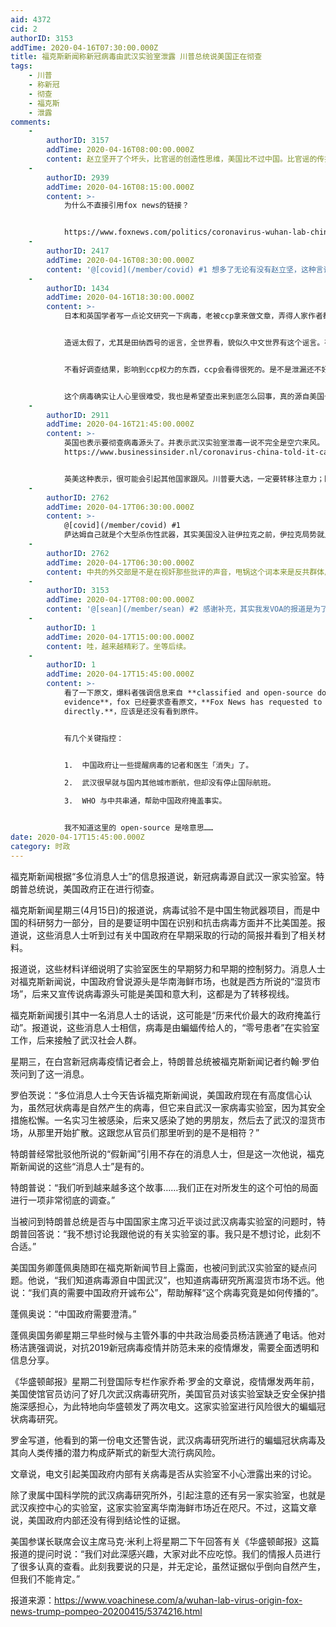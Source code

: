 ```yaml
---
aid: 4372
cid: 2
authorID: 3153
addTime: 2020-04-16T07:30:00.000Z
title: 福克斯新闻称新冠病毒由武汉实验室泄露 川普总统说美国正在彻查
tags:
    - 川普
    - 称新冠
    - 彻查
    - 福克斯
    - 泄露
comments:
    -
        authorID: 3157
        addTime: 2020-04-16T08:00:00.000Z
        content: 赵立坚开了个坏头，比官谣的创造性思维，美国比不过中国。比官谣的传播力影响力，中国比不过美国。伊拉克亡国，萨达姆身死，大杀器也还是找不到。
    -
        authorID: 2939
        addTime: 2020-04-16T08:15:00.000Z
        content: >-
            为什么不直接引用fox news的链接？


            https://www.foxnews.com/politics/coronavirus-wuhan-lab-china-compete-us-sources
    -
        authorID: 2417
        addTime: 2020-04-16T08:30:00.000Z
        content: '@[covid](/member/covid) #1 想多了无论有没有赵立坚，这种言论都不会少，帅锅是人类的天性。'
    -
        authorID: 1434
        addTime: 2020-04-16T18:30:00.000Z
        content: >-
            日本和英国学者写一点论文研究一下病毒，老被ccp拿来做文章，弄得人家作者都得出来澄清没有说病毒是发源于美国的。也太惨了，学者被弄得政治里面去了。


            造谣太假了，尤其是田纳西号的谣言，全世界看，貌似久中文世界有这个谣言。有好多中国宣称的东西，一查就只有他们自己发布的，其他语言没有任何跟进，谁知道真假。更可恶的是，自己造谣还非说是根据XX发布的信息，结果也找不到。


            不看好调查结果，影响到ccp权力的东西，ccp会看得很死的。是不是泄漏还不好说，应该是根美国没什么关系，如果美国早就爆发了，世界能幸免于难这么久？美国不是一个小国家，自己国内有了疫情也只会留在国内，美国有难，全球遭殃。


            这个病毒确实让人心里很难受，我也是希望查出来到底怎么回事，真的源自美国也无所谓的，我都能接受。
    -
        authorID: 2911
        addTime: 2020-04-16T21:45:00.000Z
        content: >-
            英国也表示要彻查病毒源头了。并表示武汉实验室泄毒一说不完全是空穴来风。
            https://www.businessinsider.nl/coronavirus-china-told-it-cant-return-to-business-as-usual-by-uk-2020-4?international=true&r=US


            英美这种表示，很可能会引起其他国家跟风。川普要大选，一定要转移注意力；欧洲各国政府这次表现这么差，甩锅也是当务之急；再加上中国政府正在趁乱扩大影响力引起各国反弹，这段时间的国际政治天空上锅子会飞来飞去。
    -
        authorID: 2762
        addTime: 2020-04-17T06:30:00.000Z
        content: >-
            @[covid](/member/covid) #1
            萨达姆自己就是个大型杀伤性武器，其实美国没入驻伊拉克之前，伊拉克局势就比较混乱了，库尔德斯坦也已经独立了，根本不归萨达姆管。
    -
        authorID: 2762
        addTime: 2020-04-17T06:30:00.000Z
        content: 中共的外交部是不是在视奸那些批评的声音，甩锅这个词本来是反共群体用来说中共的，结果赵利坚在新闻发布会上堂而皇之说别人甩锅他们。
    -
        authorID: 3153
        addTime: 2020-04-17T08:00:00.000Z
        content: '@[sean](/member/sean) #2 感谢补充，其实我发VOA的报道是为了方便大家阅读啦'
    -
        authorID: 1
        addTime: 2020-04-17T15:00:00.000Z
        content: 哇，越来越精彩了。坐等后续。
    -
        authorID: 1
        addTime: 2020-04-17T15:45:00.000Z
        content: >-
            看了一下原文，爆料者强调信息来自 **classified and open-source documents and
            evidence**，fox 已经要求查看原文，**Fox News has requested to see the evidence
            directly.**，应该是还没有看到原件。


            有几个关键指控：


            1.  中国政府让一些提醒病毒的记者和医生「消失」了。

            2.  武汉很早就与国内其他城市断航，但却没有停止国际航班。

            3.  WHO 与中共串通，帮助中国政府掩盖事实。


            我不知道这里的 open-source 是啥意思……
date: 2020-04-17T15:45:00.000Z
category: 时政
---
```


福克斯新闻根据“多位消息人士”的信息报道说，新冠病毒源自武汉一家实验室。特朗普总统说，美国政府正在进行彻查。

福克斯新闻星期三(4月15日)的报道说，病毒试验不是中国生物武器项目，而是中国的科研努力一部分，目的是要证明中国在识别和抗击病毒方面并不比美国差。报道说，这些消息人士听到过有关中国政府在早期采取的行动的简报并看到了相关材料。

报道说，这些材料详细说明了实验室医生的早期努力和早期的控制努力。消息人士对福克斯新闻说，中国政府曾说源头是华南海鲜市场，也就是西方所说的“湿货市场”，后来又宣传说病毒源头可能是美国和意大利，这都是为了转移视线。

福克斯新闻援引其中一名消息人士的话说，这可能是“历来代价最大的政府掩盖行动”。报道说，这些消息人士相信，病毒是由蝙蝠传给人的，“零号患者”在实验室工作，后来接触了武汉社会人群。

星期三，在白宫新冠病毒疫情记者会上，特朗普总统被福克斯新闻记者约翰·罗伯茨问到了这一消息。

罗伯茨说：“多位消息人士今天告诉福克斯新闻说，美国政府现在有高度信心认为，虽然冠状病毒是自然产生的病毒，但它来自武汉一家病毒实验室，因为其安全措施松懈。一名实习生被感染，后来又感染了她的男朋友，然后去了武汉的湿货市场，从那里开始扩散。这跟您从官员们那里听到的是不是相符？”

特朗普经常批驳他所说的“假新闻”引用不存在的消息人士，但是这一次他说，福克斯新闻说的这些“消息人士”是有的。

特朗普说：“我们听到越来越多这个故事……我们正在对所发生的这个可怕的局面进行一项非常彻底的调查。”

当被问到特朗普总统是否与中国国家主席习近平谈过武汉病毒实验室的问题时，特朗普回答说：“我不想讨论我跟他说的有关实验室的事。我只是不想讨论，此刻不合适。”

美国国务卿蓬佩奥随即在福克斯新闻节目上露面，也被问到武汉实验室的疑点问题。他说，“我们知道病毒源自中国武汉”，也知道病毒研究所离湿货市场不远。他说：“我们真的需要中国政府开诚布公”，帮助解释“这个病毒究竟是如何传播的”。

蓬佩奥说：“中国政府需要澄清。”

蓬佩奥国务卿星期三早些时候与主管外事的中共政治局委员杨洁篪通了电话。他对杨洁篪强调说，对抗2019新冠病毒疫情并防范未来的疫情爆发，需要全面透明和信息分享。

《华盛顿邮报》星期二刊登国际专栏作家乔希·罗金的文章说，疫情爆发两年前，美国使馆官员访问了好几次武汉病毒研究所，美国官员对该实验室缺乏安全保护措施深感担心，为此特地向华盛顿发了两次电文。这家实验室进行风险很大的蝙蝠冠状病毒研究。

罗金写道，他看到的第一份电文还警告说，武汉病毒研究所进行的蝙蝠冠状病毒及其向人类传播的潜力构成萨斯式的新型大流行病风险。

文章说，电文引起美国政府内部有关病毒是否从实验室不小心泄露出来的讨论。

除了隶属中国科学院的武汉病毒研究所外，引起注意的还有另一家实验室，也就是武汉疾控中心的实验室，这家实验室离华南海鲜市场近在咫尺。不过，这篇文章说，美国政府内部还没有得到结论性的证据。

美国参谋长联席会议主席马克·米利上将星期二下午回答有关《华盛顿邮报》这篇报道的提问时说：“我们对此深感兴趣，大家对此不应吃惊。我们的情报人员进行了很多认真的查看。此刻我要说的只是，并无定论，虽然证据似乎倒向自然产生，但我们不能肯定。”

报道来源：https://www.voachinese.com/a/wuhan-lab-virus-origin-fox-news-trump-pompeo-20200415/5374216.html
